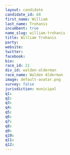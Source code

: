 ```yaml
---
layout: candidate
candidate_id: 68
first_name: William
last_name: Trohanis
incumbent: true
name_slug: william-trohanis
title: William Trohanis
party: 
website: 
twitter: 
facebook: 
bio: 
race_id: 21
div_id: walden-alderman
race_name: Walden Alderman
image: default-avatar.png
survey: false
jurisdiction: municipal
q1: 
q2: 
q3: 
q4: 
q5: 
q6: 
q7: 
q8: 
q9: 
q10: 
q11: 
q12: 
---
```

